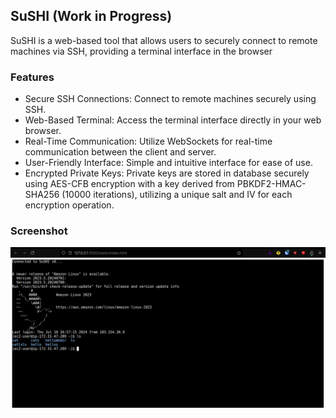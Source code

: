 ## SuSHI (Work in Progress)

SuSHI is a web-based tool that allows users to securely connect to remote machines via SSH, providing a terminal interface in the browser

### Features
- Secure SSH Connections: Connect to remote machines securely using SSH.
- Web-Based Terminal: Access the terminal interface directly in your web browser.
- Real-Time Communication: Utilize WebSockets for real-time communication between the client and server.
- User-Friendly Interface: Simple and intuitive interface for ease of use.
- Encrypted Private Keys: Private keys are stored in database securely using AES-CFB encryption with a key derived from PBKDF2-HMAC-SHA256 (10000 iterations), utilizing a unique salt and IV for each encryption operation.


### Screenshot
![screenhot 1](./static/images/image.png)
